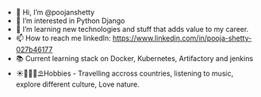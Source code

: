 - 👋 Hi, I’m @poojanshetty
- 👀 I’m interested in Python Django
- 🌱 I’m learning new technologies and stuff that adds value to my career.
- 📫 How to reach me linkedIn: https://www.linkedin.com/in/pooja-shetty-027b46177 
- 📚 Current learning stack on Docker, Kubernetes, Artifactory and jenkins
- ☀️🌊🍉🌴⛱️Hobbies - Travelling accross countries, listening to music, explore different culture, Love nature.

<!---
poojanshetty/poojanshetty is a ✨ special ✨ repository because its `README.md` (this file) appears on your GitHub profile.
You can click the Preview link to take a look at your changes.
--->
